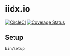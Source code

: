 # iidx.io

[![CircleCI](https://circleci.com/gh/fohte/iidx.io.svg?style=shield)](https://circleci.com/gh/fohte/iidx.io)
[![Coverage Status](https://coveralls.io/repos/github/fohte/iidx.io/badge.svg?branch=master)](https://coveralls.io/github/fohte/iidx.io?branch=master)

## Setup

```
bin/setup
```
